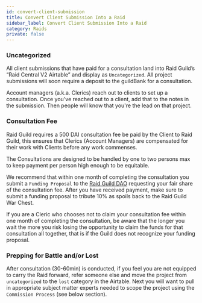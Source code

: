```yaml
---
id: convert-client-submission
title: Convert Client Submission Into a Raid
sidebar_label: Convert Client Submission Into a Raid
category: Raids
private: false
---
```


### Uncategorized

All client submissions that have paid for a consultation land into Raid Guild’s “Raid Central V2 Airtable” and display as `Uncategorized`. All project submissions will soon require a deposit to the guildBank for a consultation.

Account managers (a.k.a. Clerics) reach out to clients to set up a consultation. Once you've reached out to a client, add that to the notes in the submission. Then people will know that you're the lead on that project.

### Consultation Fee

Raid Guild requires a 500 DAI consultation fee be paid by the Client to Raid Guild, this ensures that Clerics (Account Managers) are compensated for their work with Clients before any work commenses.

The Consultations are designed to be handled by one to two persons max to keep payment per person high enough to be equitable.

We recommend that within one month of completing the consultation you submit a `Funding Proposal` to the [Raid Guild DAO](https://app.daohaus.club/dao/0x64/0xfe1084bc16427e5eb7f13fc19bcd4e641f7d571f/proposals/new) requesting your fair share of the consultation fee. After you have received payment, make sure to submit a funding proposal to tribute 10% as spoils back to the Raid Guild War Chest.

If you are a Cleric who chooses not to claim your consultation fee within one month of completing the consultation, be aware that the longer you wait the more you risk losing the opportunity to claim the funds for that consultation all together, that is if the Guild does not recognize your funding proposal.

### Prepping for Battle and/or Lost

After consultation (30-60min) is conducted, if you feel you are not equipped to carry the Raid forward, refer someone else and move the project from `uncategorized` to the `lost` category in the Airtable. Next you will want to pull in appropriate subject matter experts needed to scope the project using the `Commission Process` (see below section).

